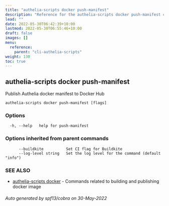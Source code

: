 ```yaml
---
title: "authelia-scripts docker push-manifest"
description: "Reference for the authelia-scripts docker push-manifest command."
lead: ""
date: 2022-05-30T06:42:39+10:00
lastmod: 2022-05-30T06:55:46+10:00
draft: false
images: []
menu:
  reference:
    parent: "cli-authelia-scripts"
weight: 130
toc: true
---
```


## authelia-scripts docker push-manifest

Publish Authelia docker manifest to Docker Hub

```
authelia-scripts docker push-manifest [flags]
```

### Options

```
  -h, --help   help for push-manifest
```

### Options inherited from parent commands

```
      --buildkite          Set CI flag for Buildkite
      --log-level string   Set the log level for the command (default "info")
```

### SEE ALSO

* [authelia-scripts docker](authelia-scripts_docker.md)	 - Commands related to building and publishing docker image

###### Auto generated by spf13/cobra on 30-May-2022
